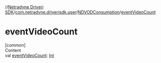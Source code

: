 //[Netradyne Driveri SDK](../../index.md)/[com.netradyne.driverisdk.user](../index.md)/[NDVODConsumption](index.md)/[eventVideoCount](event-video-count.md)



# eventVideoCount  
[common]  
Content  
val [eventVideoCount](event-video-count.md): [Int](https://kotlinlang.org/api/latest/jvm/stdlib/kotlin/-int/index.html)  



